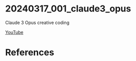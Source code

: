 # 20240317_001_claude3_opus
Claude 3 Opus creative coding

[YouTube](https://www.youtube.com/watch?v=oBT7f3k7xp4&t=2329s)

# References
